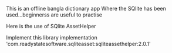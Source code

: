 This is an offline bangla dictionary app
Where the SQlite has been used...beginnerss are useful to practise

Here is the use of SQlite AssetHelper

Implement this library  implementation 'com.readystatesoftware.sqliteasset:sqliteassethelper:2.0.1'
